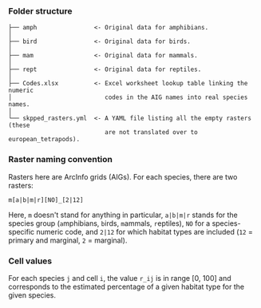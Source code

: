 ### Folder structure

```
├── amph                <- Original data for amphibians.
│
├── bird                <- Original data for birds.
│
├── mam                 <- Original data for mammals.
│
├── rept                <- Original data for reptiles.
│
├── Codes.xlsx          <- Excel worksheet lookup table linking the numeric
│                          codes in the AIG names into real species names.
│
└── skpped_rasters.yml  <- A YAML file listing all the empty rasters (these
                           are not translated over to european_tetrapods).
```

### Raster naming convention

Rasters here are ArcInfo grids (AIGs). For each species, there are two rasters:

```
m[a|b|m|r][NO]_[2|12]
```

Here, `m` doesn't stand for anything in particular, `a|b|m|r` stands for the
species group (`a`mphibians, `b`irds, `m`ammals, `r`eptiles), `NO` for a
species-specific numeric code, and `2|12` for which habitat types are included
(`12` = primary and marginal, `2` = marginal).

### Cell values

For each species `j` and cell `i`, the value `r_ij` is in range [0, 100] and corresponds to the estimated percentage of a given habitat type for the given species.

